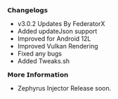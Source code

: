   𝗖𝗵𝗮𝗻𝗴𝗲𝗹𝗼𝗴𝘀
  - v3.0.2 Updates By FederatorX
  - Added updateJson support   
  - Improved for Android 12L
  - Improved Vulkan Rendering
  - Fixed any bugs
  - Added Tweaks.sh

  𝗠𝗼𝗿𝗲 𝗜𝗻𝗳𝗼𝗿𝗺𝗮𝘁𝗶𝗼𝗻
  - Zephyrus Injector Release soon.
